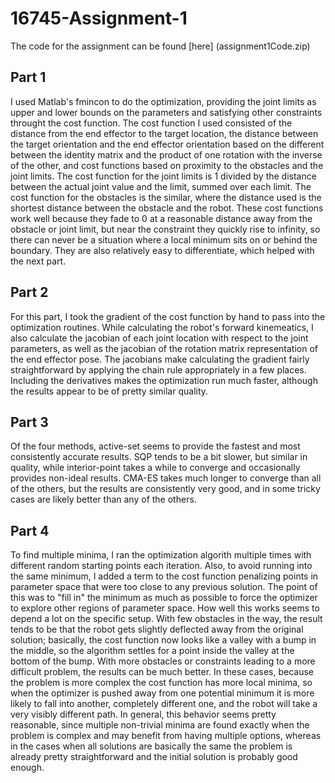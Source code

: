 # 16745-Assignment-1

The code for the assignment can be found [here] (assignment1Code.zip)

## Part 1
I used Matlab's fmincon to do the optimization, providing the joint limits as upper and lower bounds on the parameters and satisfying other constraints throught the cost function. The cost function I used consisted of the distance from the end effector to the target location, the distance between the target orientation and the end effector orientation based on the different between the identity matrix and the product of one rotation with the inverse of the other, and cost functions based on proximity to the obstacles and the joint limits. The cost function for the joint limits is 1 divided by the distance between the actual joint value and the limit, summed over each limit. The cost function for the obstacles is the similar, where the distance used is the shortest distance between the obstacle and the robot. These cost functions work well because they fade to 0 at a reasonable distance away from the obstacle or joint limit, but near the constraint they quickly rise to infinity, so there can never be a situation where a local minimum sits on or behind the boundary. They are also relatively easy to differentiate, which helped with the next part.

## Part 2
For this part, I took the gradient of the cost function by hand to pass into the optimization routines. While calculating the robot's forward kinemeatics, I also calculate the jacobian of each joint location with respect to the joint parameters, as well as the jacobian of the rotation matrix representation of the end effector pose. The jacobians make calculating the gradient fairly straightforward by applying the chain rule appropriately in a few places. Including the derivatives makes the optimization run much faster, although the results appear to be of pretty similar quality.

## Part 3
Of the four methods, active-set seems to provide the fastest and most consistently accurate results. SQP tends to be a bit slower, but similar in quality, while interior-point takes a while to converge and occasionally provides non-ideal results. CMA-ES takes much longer to converge than all of the others, but the results are consistently very good, and in some tricky cases are likely better than any of the others.

## Part 4
To find multiple minima, I ran the optimization algorith multiple times with different random starting points each iteration. Also, to avoid running into the same minimum, I added a term to the cost function penalizing points in parameter space that were too close to any previous solution. The point of this was to "fill in" the minimum as much as possible to force the optimizer to explore other regions of parameter space. How well this works seems to depend a lot on the specific setup. With few obstacles in the way, the result tends to be that the robot gets slightly deflected away from the original solution; basically, the cost function now looks like a valley with a bump in the middle, so the algorithm settles for a point inside the valley at the bottom of the bump. With more obstacles or constraints leading to a more difficult problem, the results can be much better. In these cases, because the problem is more complex the cost function has more local minima, so when the optimizer is pushed away from one potential minimum it is more likely to fall into another, completely different one, and the robot will take a very visibly different path. In general, this behavior seems pretty reasonable, since multiple non-trivial minima are found exactly when the problem is complex and may benefit from having multiple options, whereas in the cases when all solutions are basically the same the problem is already pretty straightforward and the initial solution is probably good enough.

